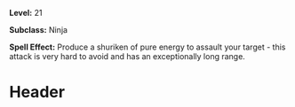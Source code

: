 <!-- TITLE: Skill: Starstrike -->
<!-- SUBTITLE:  -->

**Level:** 21

**Subclass:** Ninja

**Spell Effect:** Produce a shuriken of pure energy to assault your target - this attack is very hard to avoid and has an exceptionally long range.

# Header